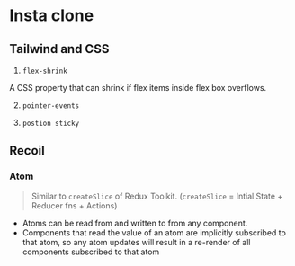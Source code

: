 # Insta clone



## Tailwind and CSS


1. `flex-shrink`

A CSS property that can shrink if flex items inside flex box overflows.

2. `pointer-events`

3. `postion sticky`


## Recoil


### Atom

> Similar to `createSlice` of Redux Toolkit. (`createSlice` = Intial State + Reducer fns + Actions)


- Atoms can be read from and written to from any component. 
- Components that read the value of an atom are implicitly subscribed to that atom, so any atom updates will result in a re-render of all components subscribed to that atom